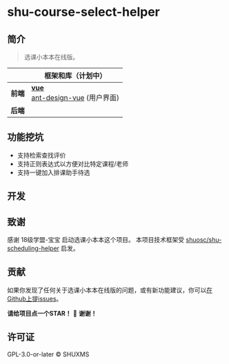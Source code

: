 # shu-course-select-helper
## 简介

> 选课小本本在线版。


|          | 框架和库（计划中）                                  |
| -------- | ------------------------------------------------------------ |
| **前端** | **[vue](https://github.com/vuejs/vue)**<br />[ant-design-vue](https://github.com/vueComponent/ant-design-vue) (用户界面)|
| **后端** ||

## 功能挖坑

- 支持检索查找评价
- 支持正则表达式以方便对比特定课程/老师
- 支持一键加入排课助手待选

## 开发

## 致谢

感谢 18级学盟-宝宝 启动选课小本本这个项目。
本项目技术框架受 [shuosc/shu-scheduling-helper](https://github.com/shuosc/shu-scheduling-helper) 启发。

## 贡献

如果你发现了任何关于选课小本本在线版的问题，或有新功能建议，你可以[在Github上提issues](https://github.com/shuxms/shu-course-select-helper/issues/new)。

**请给项目点一个STAR！** 🌟 **谢谢！**


## 许可证

GPL-3.0-or-later &copy; SHUXMS
